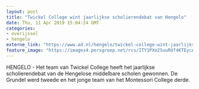 ```yaml
---
layout: post
title: "Twickel College wint jaarlijkse scholierendebat van Hengelo"
date: Thu, 11 Apr 2019 15:04:24 GMT
categories: 
- overijssel 
- hengelo 
externe_link: "https://www.ad.nl/hengelo/twickel-college-wint-jaarlijkse-scholierendebat-van-hengelo~abf36615/"
feature_image: "https://images4.persgroep.net/rcs/ITY1PXo2SuuRUf4KTEycAQRHJno/diocontent/145316701/_fitwidth/400/?appId=21791a8992982cd8da851550a453bd7f&quality=0.7"
---
```


HENGELO - Het team van Twickel College heeft het jaarlijkse scholierendebat van de Hengelose middelbare scholen gewonnen. De Grundel werd tweede en het jonge team van het Montessori College derde.
